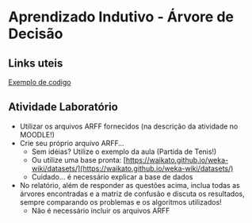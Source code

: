 # Aprendizado Indutivo - Árvore de Decisão

## Links uteis

[Exemplo de codigo](https://github.com/rdestro/FEI-CC7711-ArvoreDecisao)

## Atividade Laboratório

- Utilizar os arquivos ARFF fornecidos (na descrição da atividade no MOODLE!)
- Crie seu próprio arquivo ARFF…
  - Sem idéias? Utilize o exemplo da aula (Partida de Tenis!)
  - Ou utilize uma base pronta: [https://waikato.github.io/weka-wiki/datasets/](https://waikato.github.io/weka-wiki/datasets/)
  - Cuidado… é necessário explicar a base de dados
- No relatório, além de responder as questões acima, inclua todas as árvores encontradas e a matriz de confusão e discuta os resultados, sempre comparando os problemas e os algoritmos utilizados!
  - Não é necessário incluir os arquivos ARFF
